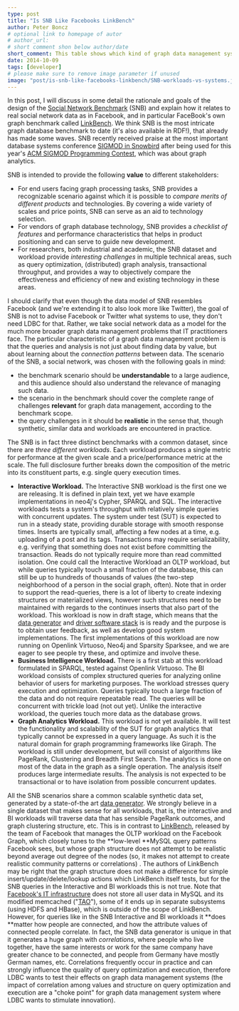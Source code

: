```yaml
---
type: post
title: "Is SNB Like Facebooks LinkBench"
author: Peter Boncz
# optional link to homepage of autor
# author_url: 
# short comment shon below author/date
short_comment: This table shows which kind of graph data management system might be tested for the three different  SNB workloads.
date: 2014-10-09
tags: [developer]
# please make sure to remove image parameter if unused
image: "post/is-snb-like-facebooks-linkbench/SNB-workloads-vs-systems.jpg" 
---
```


In this post, I will discuss in some detail the rationale and goals of
the design of the [Social Network Benchmark](/benchmarks/snb) (SNB) and explain how it relates to real social network data
as in Facebook, and in particular FaceBook's own graph benchmark
called [LinkBench](https://www.facebook.com/notes/facebook-engineering/linkbench-a-database-benchmark-for-the-social-graph/10151391496443920). We
think SNB is the most intricate graph database benchmark to date (it's
also available in RDF!), that already has made some waves. SNB recently
received praise at the most important database systems
conference [SIGMOD in Snowbird](http://www.sigmod2014.org/) after being
used for this year's [ACM SIGMOD Programming Contest](http://www.cs.albany.edu/~sigmod14contest/), which was about graph analytics. 

SNB is intended to provide the following **value** to different
stakeholders:

* For end users facing graph processing tasks, SNB provides a
recognizable scenario against which it is possible to *compare merits of different products* and technologies.  By covering a wide variety of
scales and price points, SNB can serve as an aid to technology
selection.
* For vendors of graph database technology, SNB provides a *checklist of
features* and performance characteristics that helps in product
positioning and can serve to guide new development.
* For researchers, both industrial and academic, the SNB dataset and
workload provide *interesting challenges* in multiple technical areas,
such as query optimization, (distributed) graph analysis, transactional
throughput, and provides a way to objectively compare the effectiveness
and efficiency of new and existing technology in these areas.

I should clarify that even though the data model of SNB resembles
Facebook (and we're extending it to also look more like Twitter), the
goal of SNB is not to advise Facebook or Twitter what systems to use,
they don't need LDBC for that. Rather, we take social network data as a
model for the much more broader graph data management problems that IT
practitioners face. The particular characteristic of a graph data
management problem is that the queries and analysis is not just about
finding data by value, but about learning about the *connection
patterns* between data. The scenario of the SNB, a social network, was
chosen with the following goals in mind:

* the benchmark scenario should be **understandable** to a large
audience, and this audience should also understand the relevance of
managing such data.
* the scenario in the benchmark should cover the complete range of
challenges **relevant** for graph data management, according to the
benchmark scope.
* the query challenges in it should be **realistic** in the sense that,
though synthetic, similar data and workloads are encountered in
practice.

The SNB is in fact three distinct benchmarks with a common dataset,
since there are *three different workloads*. Each workload produces a
single metric for performance at the given scale and a price/performance
metric at the scale.  The full disclosure further breaks down the
composition of the metric into its constituent parts, e.g. single query
execution times.

* **Interactive Workload.**  The Interactive SNB workload is the first one
we are releasing. It is defined in plain text, yet we have example
implementations in neo4j's Cypher, SPARQL and SQL. The interactive
workloads tests a system's throughput with relatively simple queries
with concurrent updates.  The system under test (SUT) is expected to run
in a steady state, providing durable storage with smooth response
times.  Inserts are typically small, affecting a few nodes at a time,
e.g. uploading of a post and its tags.  Transactions may require
serializability, e.g. verifying that something does not exist before
committing the transaction.   Reads do not typically require more than
read committed isolation. One could call the Interactive Workload an
OLTP workload, but while queries typically touch a small fraction of the
database, this can still be up to hundreds of thousands of values (the
two-step neighborhood of a person in the social graph, often). Note that
in order to support the read-queries, there is a lot of liberty to
create indexing structures or materialized views, however such
structures need to be maintained with regards to the continues inserts
that also part of the workload. This workload is now in draft stage,
which means that
the [data generator](https://github.com/ldbc/ldbc_socialnet_bm/tree/master/ldbc_socialnet_dbgen) and  [driver software stack](https://github.com/ldbc/ldbc_driver) is is ready and the purpose is to obtain user feedback, as well
as develop good system implementations.  The first implementations of
this workload are now running on Openlink Virtuoso, Neo4j and Sparsity
Sparksee, and we are eager to see people try these, and optimize and
involve these.
* **Business Intelligence Workload.** There is a first stab at this
workload formulated in SPARQL, tested against Openlink Virtuoso. The BI
workload consists of complex structured queries for analyzing online
behavior of users for marketing purposes.  The workload stresses query
execution and optimization. Queries typically touch a large fraction of
the data and do not require repeatable read.  The queries will be
concurrent with trickle load (not out yet). Unlike the interactive
workload, the queries touch more data as the database grows.
* **Graph Analytics Workload.** This workload is not yet available. It
will test the functionality and scalability of the SUT for graph
analytics that typically cannot be expressed in a query language. As
such it is the natural domain for graph programming frameworks like
Giraph. The workload is still under development, but will consist of
algorithms like PageRank, Clustering and Breadth First Search. The
analytics is done on most of the data in the graph as a single
operation.  The analysis itself produces large intermediate results. 
The analysis is not expected to be transactional or to have isolation
from possible concurrent updates.

All the SNB scenarios share a common scalable synthetic data set,
generated by a state-of-the
art [data generator](https://github.com/ldbc/ldbc_socialnet_bm/tree/master/ldbc_socialnet_dbgen). We strongly believe in a single dataset that makes sense for
all workloads, that is, the interactive and BI workloads will traverse
data that has sensible PageRank outcomes, and graph clustering
structure, etc. This is in contrast
to [LinkBench](http://people.cs.uchicago.edu/~tga/pubs/sigmod-linkbench-2013.pdf),
released by the team of Facebook that manages the OLTP workload on the
Facebook Graph, which closely tunes to the **low-level **MySQL query
patterns Facebook sees, but whose graph structure does not attempt to be
realistic beyond average out degree of the nodes (so, it makes not
attempt to create realistic community patterns or correlations) . The
authors of LinkBench may be right that  the graph structure does not
make a difference for simple insert/update/delete/lookup actions which
LinkBench itself tests, but for the SNB queries in the Interactive and
BI workloads this is not true. Note
that [Facebook's IT infrastructure](http://borthakur.com/ftp/sigmod2013.pdf) does not store all user data in MySQL and its modified
memcached
("[TAO](http://www.cs.cmu.edu/~pavlo/courses/fall2013/static/papers/11730-atc13-bronson.pdf)"),
some of it ends up in separate subsystems (using HDFS and HBase), which
is outside of the scope of LinkBench. However, for queries like in the
SNB Interactive and BI workloads it **does **matter how people are
connected, and how the attribute values  of connected people correlate.
In fact, the SNB data generator is unique in that it generates a huge
graph with *correlations*, where people who live together, have the same
interests or work for the same company have greater chance to be
connected, and people from Germany have mostly German names, etc.
Correlations frequently occur in practice and can strongly influence the
quality of query optimization and execution, therefore LDBC wants to
test their effects on graph data management systems (the impact of
correlation among values and structure on query optimization and execution are a "choke point" for graph data management system where LDBC wants to stimulate innovation).
